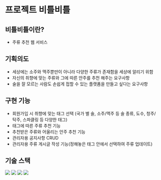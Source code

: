 # 프로젝트 비틀비틀

## 비틀비틀이란?

- 주류 추천 웹 서비스  

## 기획의도

- 세상에는 소주와 맥주뿐만이 아니라 다양한 주류가 존재함을 세상에 알리기 위함
- 자신의 취향에 맞는 주류와 그에 따른 안주를 추천 해주는 요구사항
- 술을 잘 모르는 사람도 손쉽게 접할 수 있는 플랫폼을 만들고 싶다는 요구사항

## 구현 기능

- 회원가입 시 취향에 맞는 태그 선택
(국가 별 술, 소주/맥주 등 술 종류, 도수, 청주/탁주, 스파클링 등 다양한 태그)
- 태그에 따른 주류 추천 기능
- 추천받은 주류와 어울리는 안주 추천 기능
- 관리자용 공지사항 CRUD
- 관리자용 주류 게시글 작성 기능(정해놓은 태그 안에서 선택하여 주류 업데이트)

## 기술 스택

<img src="https://img.shields.io/badge/Spring-6DB33F?style=flat&logo=spring&logoColor=white"/> <img src="https://img.shields.io/badge/Vue.js-4FC08D?style=flat&logo=vue.js&logoColor=white"/> <img src="https://img.shields.io/badge/Bootstrap-7952B3?style=flat&logo=Bootstrap&logoColor=white"/> <img src="https://img.shields.io/badge/MySQL-4479A1?style=flat&logo=vue.js&logoColor=white"/>


